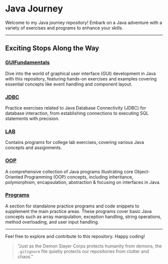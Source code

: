 <!--
    Author: omteja04
    Created on: 31-03-2024 13:24:54
    Description: JavaJourney
 -->

# Java Journey

Welcome to my Java journey repository! Embark on a Java adventure with a variety of exercises and programs to enhance your skills.

---

## Exciting Stops Along the Way

### [GUIFundamentals](./GUIFundamentals)

Dive into the world of graphical user interface (GUI) development in Java with this repository, featuring hands-on exercises and examples covering essential concepts like event handling and component layout.

### [JDBC](./JDBC)

Practice exercises related to Java Database Connectivity (JDBC) for database interaction, from establishing connections to executing SQL statements with precision.

### [LAB](./LAB)

Contains programs for college lab exercises, covering various Java concepts and assignments.

### [OOP](./OOP)

A comprehensive collection of Java programs illustrating core Object-Oriented Programming (OOP) concepts, including inheritance, polymorphism, encapsulation, abstraction & focusing on interfaces in Java.

### [Programs](./Programs)

A section for standalone practice programs and code snippets to supplement the main practice areas. These programs cover basic Java concepts such as array manipulation, exception handling, string operations, method overloading, and user input handling.

---

Feel free to explore and contribute to this repository. Happy coding!

> "Just as the Demon Slayer Corps protects humanity from demons, the `.gitignore` file quietly protects our repositories from clutter and chaos."
